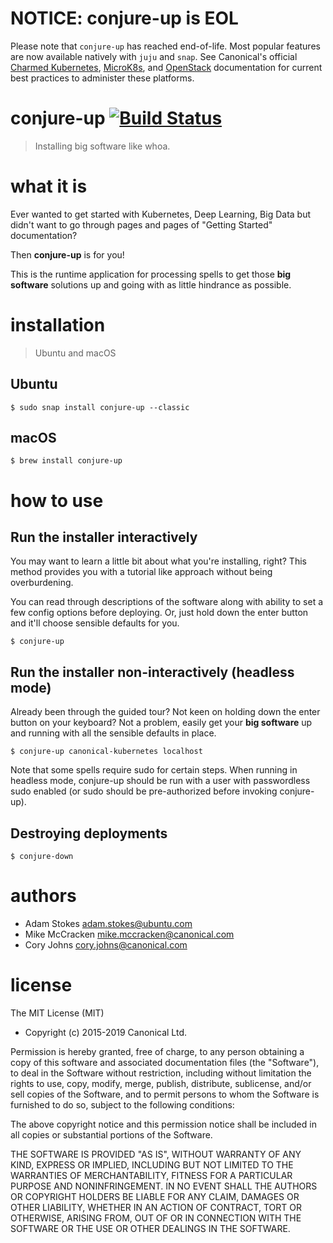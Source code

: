 # NOTICE: conjure-up is EOL

Please note that `conjure-up` has reached end-of-life. Most popular features
are now available natively with `juju` and `snap`. See Canonical's official
[Charmed Kubernetes](https://ubuntu.com/kubernetes/docs),
[MicroK8s](https://microk8s.io/), and [OpenStack](https://ubuntu.com/openstack)
documentation for current best practices to administer these platforms.

# conjure-up [![Build Status](https://travis-ci.org/conjure-up/conjure-up.svg?branch=master)](https://travis-ci.org/conjure-up/conjure-up)
> Installing big software like whoa.

# what it is

Ever wanted to get started with Kubernetes, Deep Learning, Big Data but didn't want
to go through pages and pages of "Getting Started" documentation?

Then **conjure-up** is for you!

This is the runtime application for processing spells to get those **big software**
solutions up and going with as little hindrance as possible.

# installation

> Ubuntu and macOS

## Ubuntu

```
$ sudo snap install conjure-up --classic
```

## macOS

```
$ brew install conjure-up
```

# how to use

## Run the installer interactively

You may want to learn a little bit about what you're installing, right? This
method provides you with a tutorial like approach without being overburdening.

You can read through descriptions of the software along with ability to set a
few config options before deploying. Or, just hold down the enter button and
it'll choose sensible defaults for you.

```
$ conjure-up
```

## Run the installer non-interactively (headless mode)

Already been through the guided tour? Not keen on holding down the enter button
on your keyboard? Not a problem, easily get your **big software** up and running
with all the sensible defaults in place.

```
$ conjure-up canonical-kubernetes localhost
```

Note that some spells require sudo for certain steps.  When running in headless
mode, conjure-up should be run with a user with passwordless sudo enabled (or
sudo should be pre-authorized before invoking conjure-up).

## Destroying deployments

```
$ conjure-down
```

# authors

* Adam Stokes <adam.stokes@ubuntu.com>
* Mike McCracken <mike.mccracken@canonical.com>
* Cory Johns <cory.johns@canonical.com>

# license

The MIT License (MIT)

* Copyright (c) 2015-2019 Canonical Ltd.

Permission is hereby granted, free of charge, to any person obtaining a copy
of this software and associated documentation files (the "Software"), to deal
in the Software without restriction, including without limitation the rights
to use, copy, modify, merge, publish, distribute, sublicense, and/or sell
copies of the Software, and to permit persons to whom the Software is
furnished to do so, subject to the following conditions:

The above copyright notice and this permission notice shall be included in
all copies or substantial portions of the Software.

THE SOFTWARE IS PROVIDED "AS IS", WITHOUT WARRANTY OF ANY KIND, EXPRESS OR
IMPLIED, INCLUDING BUT NOT LIMITED TO THE WARRANTIES OF MERCHANTABILITY,
FITNESS FOR A PARTICULAR PURPOSE AND NONINFRINGEMENT. IN NO EVENT SHALL THE
AUTHORS OR COPYRIGHT HOLDERS BE LIABLE FOR ANY CLAIM, DAMAGES OR OTHER
LIABILITY, WHETHER IN AN ACTION OF CONTRACT, TORT OR OTHERWISE, ARISING FROM,
OUT OF OR IN CONNECTION WITH THE SOFTWARE OR THE USE OR OTHER DEALINGS IN
THE SOFTWARE.
